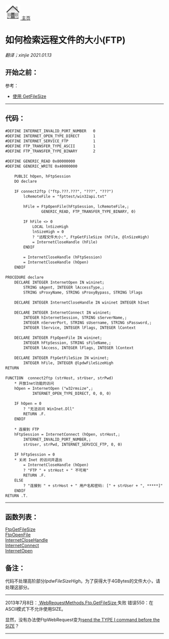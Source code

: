 [<img src="../images/home.png"> 主页 ](https://github.com/VFP9/Win32API)  

# 如何检索远程文件的大小(FTP)
_翻译；xinjie  2021.01.13_

## 开始之前：
参考：

* [使用 GetFileSize](sample_114.md)  
  
***  


## 代码：
```foxpro  
#DEFINE INTERNET_INVALID_PORT_NUMBER   0
#DEFINE INTERNET_OPEN_TYPE_DIRECT      1
#DEFINE INTERNET_SERVICE_FTP           1
#DEFINE FTP_TRANSFER_TYPE_ASCII        1
#DEFINE FTP_TRANSFER_TYPE_BINARY       2

#DEFINE GENERIC_READ 0x80000000
#DEFINE GENERIC_WRITE 0x40000000

    PUBLIC hOpen, hFtpSession
    DO declare

	IF connect2ftp ("ftp.???.???", "???", "???")
		lcRemoteFile = "fpttest/win32api.txt"

		hFile = FtpOpenFile(hFtpSession, lcRemoteFile,;
				GENERIC_READ, FTP_TRANSFER_TYPE_BINARY, 0)

		IF hFile <> 0
			LOCAL lnSizeHigh
			lnSizeHigh = 0
			? "远程文件大小:", FtpGetFileSize (hFile, @lnSizeHigh)
			= InternetCloseHandle (hFile)
		ENDIF

		= InternetCloseHandle (hFtpSession)
		= InternetCloseHandle (hOpen)
	ENDIF

PROCEDURE declare
	DECLARE INTEGER InternetOpen IN wininet;
		STRING sAgent, INTEGER lAccessType,;
		STRING sProxyName, STRING sProxyBypass, STRING lFlags
	
	DECLARE INTEGER InternetCloseHandle IN wininet INTEGER hInet

	DECLARE INTEGER InternetConnect IN wininet;
		INTEGER hInternetSession, STRING sServerName,;
		INTEGER nServerPort, STRING sUsername, STRING sPassword,;
		INTEGER lService, INTEGER lFlags, INTEGER lContext

	DECLARE INTEGER FtpOpenFile IN wininet;
		INTEGER hFtpSession, STRING sFileName,;
		INTEGER lAccess, INTEGER lFlags, INTEGER lContext

	DECLARE INTEGER FtpGetFileSize IN wininet;
		INTEGER hFile, INTEGER @lpdwFileSizeHigh
RETURN

FUNCTION  connect2ftp (strHost, strUser, strPwd)
	* 开放Inet功能的访问
	hOpen = InternetOpen ("w32rmsize",;
			INTERNET_OPEN_TYPE_DIRECT, 0, 0, 0)

	IF hOpen = 0
		? "无法访问 WinInet.Dll"
		RETURN .F.
	ENDIF

	* 连接到 FTP
	hFtpSession = InternetConnect (hOpen, strHost,;
		INTERNET_INVALID_PORT_NUMBER,;
		strUser, strPwd, INTERNET_SERVICE_FTP, 0, 0)

	IF hFtpSession = 0
	* 关闭 Inet 的访问并退出
		= InternetCloseHandle (hOpen)
		? "FTP " + strHost + " 不可用"
		RETURN .F.
	ELSE
		? "连接到 " + strHost + " 用户名和密码: [" + strUser + ", *****]"
	ENDIF
RETURN .T.  
```  
***  


## 函数列表：
[FtpGetFileSize](../libraries/wininet/FtpGetFileSize.md)  
[FtpOpenFile](../libraries/wininet/FtpOpenFile.md)  
[InternetCloseHandle](../libraries/wininet/InternetCloseHandle.md)  
[InternetConnect](../libraries/wininet/InternetConnect.md)  
[InternetOpen](../libraries/wininet/InternetOpen.md)  

## 备注：
代码不处理高阶部分*lpdwFileSizeHigh*。为了获得大于4GBytes的文件大小，请处理这部分。 
  
* * *  
2013年7月8日：<a href="http://msdn.microsoft.com/zh-cn/library/system.net.webrequestmethods.ftp.getfilesize.aspx"> WebRequestMethods.Ftp.GetFileSize </a>失败 错误550：在ASCII模式下不允许使用SIZE。
   
显然，没有办法使FtpWebRequest变为<a href ="http://social.msdn.microsoft.com/Forums/en-US/0c38814e-d8e3-49f3-8818-b5306cc100ce/ftpwebrequestusebinary-does-not-work">send the TYPE I command before the SIZE</a>？
***  

